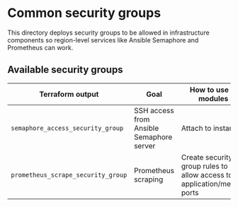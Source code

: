 # Common security groups

This directory deploys security groups to be allowed in infrastructure components so region-level services like Ansible
Semaphore and Prometheus can work.

## Available security groups

| Terraform output | Goal | How to use in modules |
|------------------|------|-----------------------|
| `semaphore_access_security_group` | SSH access from Ansible Semaphore server | Attach to instances |
| `prometheus_scrape_security_group`| Prometheus scraping | Create security group rules to allow access to application/metrics ports |
